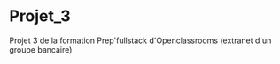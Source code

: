 # Projet_3
Projet 3 de la formation Prep'fullstack d'Openclassrooms (extranet d'un groupe bancaire)
